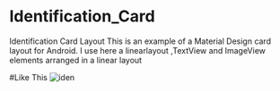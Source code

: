 # Identification_Card
Identification Card Layout This is an example of a Material Design card layout for Android. I use here a linearlayout ,TextView and ImageView elements arranged in a linear layout

#Like This
![iden](https://user-images.githubusercontent.com/93487949/223858687-c203e8f7-bb57-4ad5-a427-5decdb62764e.PNG)
